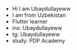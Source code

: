 - Hi I am Ubaydullayeww
- I am from Uzbekistan
- Flutter learner
- ins: Ubaydullayeww 
- tg: Ubaydullayeww 
- study: PDP Academy 
